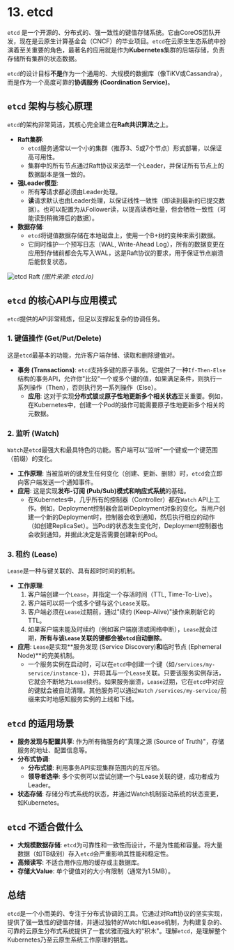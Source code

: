 # 13. etcd

`etcd` 是一个开源的、分布式的、强一致性的键值存储系统。它由CoreOS团队开发，现在是云原生计算基金会（CNCF）的毕业项目。`etcd`在云原生生态系统中扮演着至关重要的角色，最著名的应用就是作为**Kubernetes**集群的后端存储，负责存储所有集群的状态数据。

`etcd`的设计目标**不是**作为一个通用的、大规模的数据库（像TiKV或Cassandra），而是作为一个高度可靠的**协调服务 (Coordination Service)**。

## `etcd` 架构与核心原理

`etcd`的架构非常简洁，其核心完全建立在**Raft共识算法**之上。

- **Raft集群**:
  - `etcd`服务通常以一个小的集群（推荐3、5或7个节点）形式部署，以保证高可用性。
  - 集群中的所有节点通过Raft协议来选举一个Leader，并保证所有节点上的数据副本是强一致的。
- **强Leader模型**:
  - 所有**写**请求都必须由Leader处理。
  - **读**请求默认也由Leader处理，以保证线性一致性（即读到最新的已提交数据）。也可以配置为从Follower读，以提高读吞吐量，但会牺牲一致性（可能读到稍微滞后的数据）。
- **数据存储**:
  - `etcd`将键值数据存储在本地磁盘上，使用一个B+树的变种来索引数据。
  - 它同时维护一个预写日志（WAL, Write-Ahead Log），所有的数据变更在应用到存储前都会先写入WAL，这是Raft协议的要求，用于保证节点崩溃后能恢复状态。

![etcd Raft](https://etcd.io/docs/v3.5/learning/images/raft.gif)
*(图片来源: etcd.io)*

## `etcd` 的核心API与应用模式

`etcd`提供的API非常精炼，但足以支撑起复杂的协调任务。

### 1. 键值操作 (Get/Put/Delete)

这是`etcd`最基本的功能，允许客户端存储、读取和删除键值对。

- **事务 (Transactions)**:
  `etcd`支持多键的原子事务。它提供了一种`If-Then-Else`结构的事务API，允许你"比较"一个或多个键的值，如果满足条件，则执行一系列操作（Then），否则执行另一系列操作（Else）。
  - **应用**: 这对于实现**分布式锁**或**原子性地更新多个相关状态**至关重要。例如，在Kubernetes中，创建一个Pod的操作可能需要原子性地更新多个相关的元数据。

### 2. 监听 (Watch)

`Watch`是`etcd`最强大和最具特色的功能。客户端可以"监听"一个键或一个键范围（前缀）的变化。
- **工作原理**: 当被监听的键发生任何变化（创建、更新、删除）时，`etcd`会立即向客户端发送一个通知事件。
- **应用**: 这是实现**发布-订阅 (Pub/Sub)**模式和**响应式系统**的基础。
  - 在Kubernetes中，几乎所有的控制器（Controller）都在`Watch` API上工作。例如，Deployment控制器会监听Deployment对象的变化。当用户创建一个新的Deployment时，控制器会收到通知，然后执行相应的动作（如创建ReplicaSet）。当Pod的状态发生变化时，Deployment控制器也会收到通知，并据此决定是否需要创建新的Pod。

### 3. 租约 (Lease)

`Lease`是一种与键关联的、具有超时时间的机制。
- **工作原理**:
  1.  客户端创建一个`Lease`，并指定一个存活时间（TTL, Time-To-Live）。
  2.  客户端可以将一个或多个键与这个`Lease`关联。
  3.  客户端必须在`Lease`过期前，通过"续约 (Keep-Alive)"操作来刷新它的TTL。
  4.  如果客户端未能及时续约（例如客户端崩溃或网络中断），`Lease`就会过期，**所有与该`Lease`关联的键都会被`etcd`自动删除**。
- **应用**: `Lease`是实现**服务发现 (Service Discovery)**和**临时节点 (Ephemeral Node)**的完美机制。
  - 一个服务实例在启动时，可以在`etcd`中创建一个键（如`/services/my-service/instance-1`），并将其与一个`Lease`关联。只要该服务实例存活，它就会不断地为`Lease`续约。如果服务崩溃，`Lease`过期，它在`etcd`中对应的键就会被自动清理。其他服务可以通过`Watch` `/services/my-service/`前缀来实时地感知服务实例的上线和下线。

## `etcd` 的适用场景

- **服务发现与配置共享**: 作为所有微服务的"真理之源 (Source of Truth)"，存储服务的地址、配置信息等。
- **分布式协调**:
  - **分布式锁**: 利用事务API实现集群范围内的互斥锁。
  - **领导者选举**: 多个实例可以尝试创建一个与Lease关联的键，成功者成为Leader。
- **状态存储**: 存储分布式系统的状态，并通过Watch机制驱动系统的状态变更，如Kubernetes。

## `etcd` 不适合做什么

- **大规模数据存储**: `etcd`为可靠性和一致性而设计，不是为性能和容量。将大量数据（如TB级别）存入`etcd`会严重影响其性能和稳定性。
- **高频读写**: 不适合用作应用的缓存或主数据库。
- **存储大Value**: 单个键值对的大小有限制（通常为1.5MB）。

## 总结

`etcd`是一个小而美的、专注于分布式协调的工具。它通过对Raft协议的坚实实现，提供了强一致性的键值存储，并通过独特的Watch和Lease机制，为构建复杂的、可靠的云原生分布式系统提供了一套优雅而强大的"积木"。理解`etcd`，是理解整个Kubernetes乃至云原生系统工作原理的钥匙。 